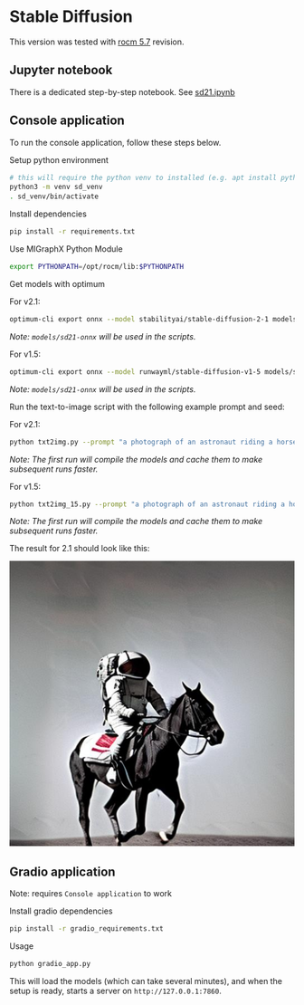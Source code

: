 # Stable Diffusion

This version was tested with [rocm 5.7](https://github.com/ROCmSoftwarePlatform/AMDMIGraphX/tree/rocm-5.7.0) revision.

## Jupyter notebook

There is a dedicated step-by-step notebook. See [sd21.ipynb](./sd21.ipynb)

## Console application

To run the console application, follow these steps below.

Setup python environment

```bash
# this will require the python venv to installed (e.g. apt install python3.8-venv)
python3 -m venv sd_venv
. sd_venv/bin/activate
```

Install dependencies

```bash
pip install -r requirements.txt
```

Use MIGraphX Python Module

```bash
export PYTHONPATH=/opt/rocm/lib:$PYTHONPATH
```

Get models with optimum

For v2.1:

```bash
optimum-cli export onnx --model stabilityai/stable-diffusion-2-1 models/sd21-onnx
```
*Note: `models/sd21-onnx` will be used in the scripts.*

For v1.5:
```bash
optimum-cli export onnx --model runwayml/stable-diffusion-v1-5 models/sd15-onnx --task=stable-diffusion
```
*Note: `models/sd21-onnx` will be used in the scripts.*

Run the text-to-image script with the following example prompt and seed:

For v2.1:
```bash
python txt2img.py --prompt "a photograph of an astronaut riding a horse" --seed 13 --output astro_horse.jpg
```
*Note: The first run will compile the models and cache them to make subsequent runs faster.*

For v1.5:
```bash
python txt2img_15.py --prompt "a photograph of an astronaut riding a horse" --seed 13 --output astro_horse.jpg
```
*Note: The first run will compile the models and cache them to make subsequent runs faster.*

The result for 2.1 should look like this:

![example_output.jpg](./example_output.jpg)

## Gradio application

Note: requires `Console application` to work

Install gradio dependencies

```bash
pip install -r gradio_requirements.txt
```

Usage

```bash
python gradio_app.py
```

This will load the models (which can take several minutes), and when the setup is ready, starts a server on `http://127.0.0.1:7860`.
